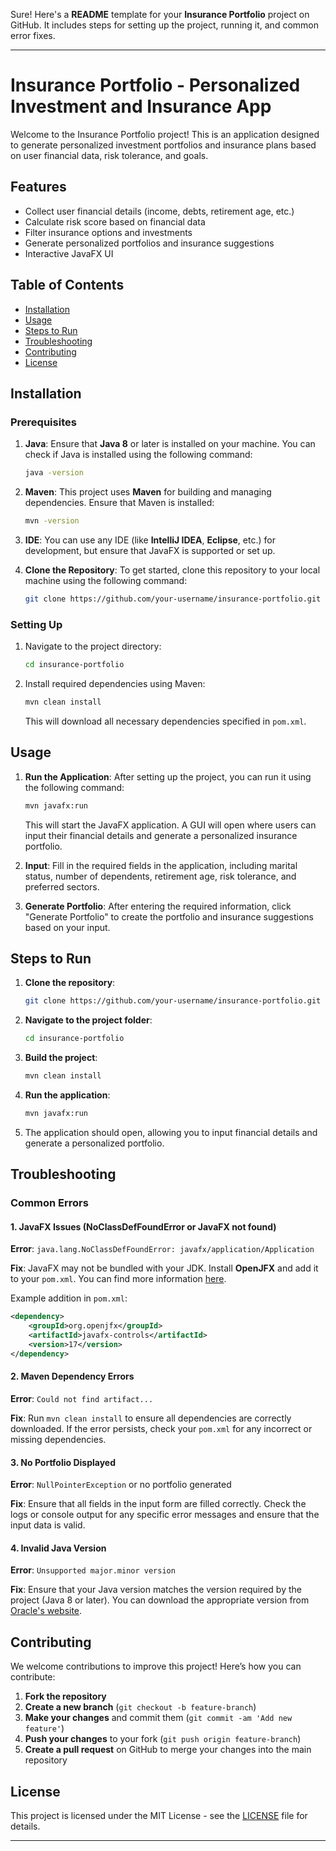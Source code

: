 Sure! Here's a **README** template for your **Insurance Portfolio** project on GitHub. It includes steps for setting up the project, running it, and common error fixes.

---

# Insurance Portfolio - Personalized Investment and Insurance App

Welcome to the Insurance Portfolio project! This is an application designed to generate personalized investment portfolios and insurance plans based on user financial data, risk tolerance, and goals.

## Features
- Collect user financial details (income, debts, retirement age, etc.)
- Calculate risk score based on financial data
- Filter insurance options and investments
- Generate personalized portfolios and insurance suggestions
- Interactive JavaFX UI

## Table of Contents
- [Installation](#installation)
- [Usage](#usage)
- [Steps to Run](#steps-to-run)
- [Troubleshooting](#troubleshooting)
- [Contributing](#contributing)
- [License](#license)

## Installation

### Prerequisites
1. **Java**: Ensure that **Java 8** or later is installed on your machine. You can check if Java is installed using the following command:
   ```bash
   java -version
   ```

2. **Maven**: This project uses **Maven** for building and managing dependencies. Ensure that Maven is installed:
   ```bash
   mvn -version
   ```

3. **IDE**: You can use any IDE (like **IntelliJ IDEA**, **Eclipse**, etc.) for development, but ensure that JavaFX is supported or set up.

4. **Clone the Repository**: 
   To get started, clone this repository to your local machine using the following command:
   ```bash
   git clone https://github.com/your-username/insurance-portfolio.git
   ```

### Setting Up
1. Navigate to the project directory:
   ```bash
   cd insurance-portfolio
   ```

2. Install required dependencies using Maven:
   ```bash
   mvn clean install
   ```

   This will download all necessary dependencies specified in `pom.xml`.

## Usage

1. **Run the Application**:
   After setting up the project, you can run it using the following command:
   ```bash
   mvn javafx:run
   ```

   This will start the JavaFX application. A GUI will open where users can input their financial details and generate a personalized insurance portfolio.

2. **Input**: Fill in the required fields in the application, including marital status, number of dependents, retirement age, risk tolerance, and preferred sectors.

3. **Generate Portfolio**: After entering the required information, click "Generate Portfolio" to create the portfolio and insurance suggestions based on your input.

## Steps to Run

1. **Clone the repository**:
   ```bash
   git clone https://github.com/your-username/insurance-portfolio.git
   ```

2. **Navigate to the project folder**:
   ```bash
   cd insurance-portfolio
   ```

3. **Build the project**:
   ```bash
   mvn clean install
   ```

4. **Run the application**:
   ```bash
   mvn javafx:run
   ```

5. The application should open, allowing you to input financial details and generate a personalized portfolio.

## Troubleshooting

### Common Errors

#### 1. **JavaFX Issues (NoClassDefFoundError or JavaFX not found)**

**Error**: `java.lang.NoClassDefFoundError: javafx/application/Application`

**Fix**: JavaFX may not be bundled with your JDK. Install **OpenJFX** and add it to your `pom.xml`. You can find more information [here](https://openjfx.io/).

Example addition in `pom.xml`:
```xml
<dependency>
    <groupId>org.openjfx</groupId>
    <artifactId>javafx-controls</artifactId>
    <version>17</version>
</dependency>
```

#### 2. **Maven Dependency Errors**

**Error**: `Could not find artifact...`

**Fix**: Run `mvn clean install` to ensure all dependencies are correctly downloaded. If the error persists, check your `pom.xml` for any incorrect or missing dependencies.

#### 3. **No Portfolio Displayed**

**Error**: `NullPointerException` or no portfolio generated

**Fix**: Ensure that all fields in the input form are filled correctly. Check the logs or console output for any specific error messages and ensure that the input data is valid.

#### 4. **Invalid Java Version**

**Error**: `Unsupported major.minor version`

**Fix**: Ensure that your Java version matches the version required by the project (Java 8 or later). You can download the appropriate version from [Oracle's website](https://www.oracle.com/java/technologies/javase-jdk8-downloads.html).

## Contributing

We welcome contributions to improve this project! Here’s how you can contribute:

1. **Fork the repository**
2. **Create a new branch** (`git checkout -b feature-branch`)
3. **Make your changes** and commit them (`git commit -am 'Add new feature'`)
4. **Push your changes** to your fork (`git push origin feature-branch`)
5. **Create a pull request** on GitHub to merge your changes into the main repository

## License

This project is licensed under the MIT License - see the [LICENSE](LICENSE) file for details.

---

